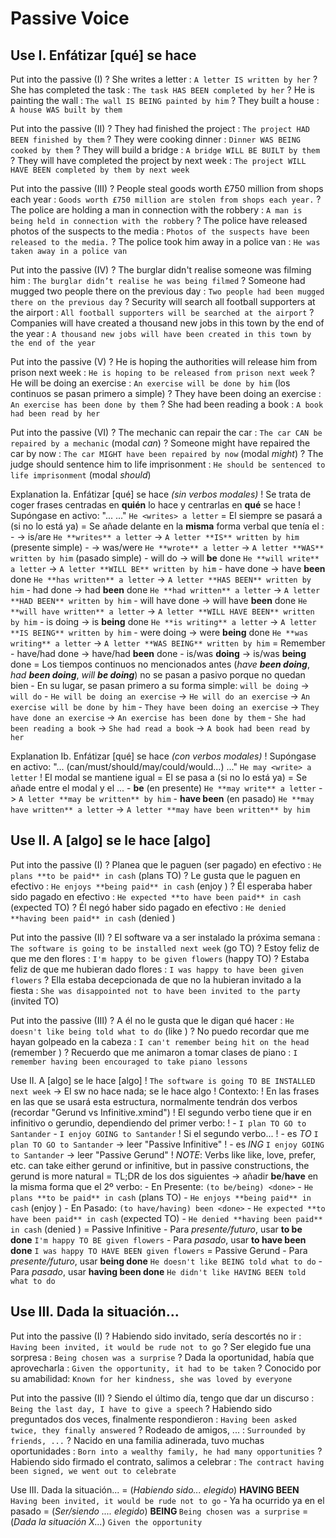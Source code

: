 # Passive Voice

## Use I. Enfátizar [qué] se hace


Put into the passive (I)
    ? She writes a letter : `A letter IS written by her`
    ? She has completed the task : `The task HAS BEEN completed by her`
    ? He is painting the wall : `The wall IS BEING painted by him`
    ? They built a house : `A house WAS built by them`

Put into the passive (II)
    ? They had finished the project : `The project HAD BEEN finished by them`
    ? They were cooking dinner : `Dinner WAS BEING cooked by them`
    ? They will build a bridge : `A bridge WILL BE BUILT by them`
    ? They will have completed the project by next week : `The project WILL HAVE BEEN completed by them by next week`

Put into the passive (III)
    ? People steal goods worth £750 million from shops each year : `Goods worth £750 million are stolen from shops each year.`
    ? The police are holding a man in connection with the robbery : `A man is being held in connection with the robbery`
    ? The police have released photos of the suspects to the media : `Photos of the suspects have been released to the media.`
    ? The police took him away in a police van : `He was taken away in a police van`

Put into the passive (IV)
    ? The burglar didn't realise someone was filming him : `The burglar didn’t realise he was being filmed`
    ? Someone had mugged two people there on the previous day : `Two people had been mugged there on the previous day`
    ? Security will search all football supporters at the airport : `All football supporters will be searched at the airport`
    ? Companies will have created a thousand new jobs in this town by the end of the year : `A thousand new jobs will have been created in this town by the end of the year`

Put into the passive (V)
    ? He is hoping the authorities will release him from prison next week : `He is hoping to be released from prison next week`
    ? He will be doing an exercise : `An exercise will be done by him` (los continuos se pasan primero a simple)
    ? They have been doing an exercise : `An exercise has been done by them`
    ? She had been reading a book : `A book had been read by her`

Put into the passive (VI)
    ? The mechanic can repair the car : `The car CAN be repaired by a mechanic` (modal _can_)
    ? Someone might have repaired the car by now : `The car MIGHT have been repaired by now` (modal _might_)
    ? The judge should sentence him to life imprisonment : `He should be sentenced to life imprisonment` (modal _should_)

Explanation Ia. Enfátizar [qué] se hace _(sin verbos modales)_
    ! Se trata de coger frases centradas en **quién** lo hace y centrarlas en **qué** se hace
    ! Supóngase en activo: "... <verb> ..." `He <writes> a letter`
    = El <verb> siempre se pasará a <done> (si no lo está ya)
    = Se añade delante <to be> en la **misma** forma verbal que tenía el <verb>:
        - <present> -> is/are `He **writes** a letter` -> `A letter **IS** written by him` (presente simple)
        - <past> -> was/were `He **wrote** a letter` -> `A letter **WAS** written by him` (pasado simple)
        - will do -> will **be** done `He **will write** a letter` -> `A letter **WILL BE** written by him`
        - have done ->  have **been** done `He **has written** a letter` -> `A letter **HAS BEEN** written by him`
        - had done -> had **been** done `He **had written** a letter` -> `A letter **HAD BEEN** written by him`
        - will have done -> will have **been** done `He **will have written** a letter` -> `A letter **WILL HAVE BEEN** written by him`
        - is doing -> is **being** done `He **is writing** a letter` -> `A letter **IS BEING** written by him`
        - were doing -> were **being** done `He **was writing** a letter` -> `A letter **WAS BEING** written by him`
    = Remember
        - have/had done -> have/had **been** done
        - is/was **doing** -> is/was **being** done
    = Los tiempos continuos no mencionados antes (_have **been doing**_, _had **been doing**_, _will **be doing**_) no se pasan a pasivo porque no quedan bien
        - En su lugar, se pasan primero a su forma simple: `will be doing` -> `will do`
        - `He will be doing an exercise` -> `He will do an exercise` -> `An exercise will be done by him`
        - `They have been doing an exercise` -> `They have done an exercise` -> `An exercise has been done by them`
        - `She had been reading a book` -> `She had read a book` -> `A book had been read by her`

Explanation Ib. Enfátizar [qué] se hace _(con verbos modales)_
    ! Supóngase en activo: "... (can/must/should/may/could/would...) <verb> ..." `He may <write> a letter`
    ! El modal se mantiene igual
    = El <verb> se pasa a <done> (si no lo está ya)
    = Se añade entre el modal y el <done>...
        - **be** (en presente) `He **may write** a letter` -> `A letter **may be written** by him`
        - **have been** (en pasado) `He **may have written** a letter` -> `A letter **may have been written** by him`


## Use II. A [algo] se le hace [algo]

Put into the passive (I)
    ? Planea que le paguen (ser pagado) en efectivo : `He plans **to be paid** in cash` (plans TO)
    ? Le gusta que le paguen en efectivo : `He enjoys **being paid** in cash` (enjoy <ing>)
    ? Él esperaba haber sido pagado en efectivo : `He expected **to have been paid** in cash` (expected TO)
    ? Él negó haber sido pagado en efectivo : `He denied **having been paid** in cash` (denied <ing>)

Put into the passive (II)
    ? El software va a ser instalado la próxima semana : `The software is going to be installed next week` (go TO)
    ? Estoy feliz de que me den flores : `I'm happy to be given flowers` (happy TO)
    ? Estaba feliz de que me hubieran dado flores : `I was happy to have been given flowers`
    ? Ella estaba decepcionada de que no la hubieran invitado a la fiesta : `She was disappointed not to have been invited to the party` (invited TO)

Put into the passive (III)
    ? A él no le gusta que le digan qué hacer : `He doesn't like being told what to do` (like <ing>)
    ? No puedo recordar que me hayan golpeado en la cabeza : `I can't remember being hit on the head` (remember <ing>)
    ? Recuerdo que me animaron a tomar clases de piano : `I remember having been encouraged to take piano lessons`

Use II. A [algo] se le hace [algo]
    ! `The software is going TO BE INSTALLED next week` -> El sw no hace nada; se le hace algo
    ! Contexto:
    ! En las frases en las que se usará esta estructura, normalmente tendrán dos verbos (recordar "Gerund vs Infinitive.xmind")
    ! El segundo verbo tiene que ir en infinitivo o gerundio, dependiendo del primer verbo:
    ! - `I plan TO GO to Santander` - `I enjoy GOING to Santander`
    ! Si el segundo verbo...
    ! - es _TO <base>_ `I plan TO GO to Santander` -> leer "Passive Infinitive"
    ! - es _ING_ `I enjoy GOING to Santander` -> leer "Passive Gerund"
    ! _NOTE_: Verbs like like, love, prefer, etc. can take either gerund or infinitive, but in passive constructions, the gerund is more natural
    = TL;DR de los dos siguientes -> añadir **be**/**have** en la misma forma que el 2º verbo:
        - En Presente: `(to be/being) <done>` - `He plans **to be paid** in cash` (plans TO) - `He enjoys **being paid** in cash` (enjoy <ing>)
        - En Pasado: `(to have/having) been <done>` - `He expected **to have been paid** in cash` (expected TO) - `He denied **having been paid** in cash` (denied <ing>)
    = Passive Infinitive
        - Para _presente/futuro_, usar **to be done** `I'm happy TO BE given flowers`
        - Para _pasado_, usar **to have been done** `I was happy TO HAVE BEEN given flowers`
    = Passive Gerund
        - Para _presente/futuro_, usar **being done** `He doesn't like BEING told what to do`
        - Para _pasado_, usar **having been done** `He didn't like HAVING BEEN told what to do`

## Use III. Dada la situación...

Put into the passive (I)
    ? Habiendo sido invitado, sería descortés no ir : `Having been invited, it would be rude not to go`
    ? Ser elegido fue una sorpresa : `Being chosen was a surprise`
    ? Dada la oportunidad, había que aprovecharla : `Given the opportunity, it had to be taken`
    ? Conocido por su amabilidad: `Known for her kindness, she was loved by everyone`

Put into the passive (II)
    ? Siendo el último día, tengo que dar un discurso : `Being the last day, I have to give a speech`
    ? Habiendo sido preguntados dos veces, finalmente respondieron : `Having been asked twice, they finally answered`
    ? Rodeado de amigos, ... : `Surrounded by friends, ...`
    ? Nacido en una familia adinerada, tuvo muchas oportunidades : `Born into a wealthy family, he had many opportunities`
    ? Habiendo sido firmado el contrato, salimos a celebrar : `The contract having been signed, we went out to celebrate`

Use III. Dada la situación...
	= (_Habiendo sido... elegido_) **HAVING BEEN <done>** `Having been invited, it would be rude not to go`
			- Ya ha ocurrido ya en el pasado
	= (_Ser/siendo .... elegido_)  **BEING <done>** `Being chosen was a surprise`
	= (_Dada la situación X..._)  **<done>** `Given the opportunity`
